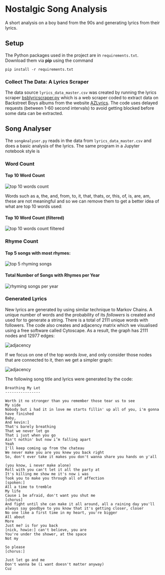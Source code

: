 # Nostalgic Song Analysis

A short analysis on a boy band from the 90s and generating lyrics from their lyrics.

## Setup

The Python packages used in the project are in `requirements.txt`. Download them via **pip** using the command

```
pip install -r requirements.txt
```

### Collect The Data: A Lyrics Scraper

The data source `lyrics_data_master.csv` was created by running the lyrics scraper [bsblyricscraper.py](bsblyricscraper.py) which is a web scraper coded to extract data on Backstreet Boys albums from the website [AZLyrics](https://www.azlyrics.com/). The code uses delayed requests (between 1-60 second intervals) to avoid getting blocked before some data can be extracted.

## Song Analyser

The `songAnalyser.py` reads in the data from `lyrics_data_master.csv` and does a basic analysis of the lyrics. The same program in a Jupyter notebook style is []()

### Word Count

#### Top 10 Word Count

![top 10 words count](outputs/word_count.PNG)

Words such as a, the, and, from, to, it, that, thats, or, this, of, is, are, am, these are not meaningful and so we can remove them to get a better idea of what are top 10 words used:

#### Top 10 Word Count (filtered)

![top 10 words count filtered](outputs/word_count_filtered.PNG)

### Rhyme Count
#### Top 5 songs with most rhymes:

![top 5 rhyming songs](outputs/rhyme_count.PNG)

#### Total Number of Songs with Rhymes per Year

![rhyming songs per year](outputs/rhyme_count_years.PNG)

### Generated Lyrics

New lyrics are generated by using similar technique to Markov Chains. A unique number of words and the probability of its _followers_ is created and used for to generate a string. There is a total of 2111 unique words with followers. The code also creates and adjacency matrix which we visualised using a free software called Cytoscape. As a result, the graph has 2111 nodes and 12977 edges:

![adjacency](outputs/graphs_away.PNG)

If we focus on one of the top words _love_, and only consider those nodes that are connected to it, then we get a simpler graph:

![adjacency](outputs/love_zoom.svg)


The following song title and lyrics were generated by the code:

	Breathing My Let
	----------------
	
	Worth it no stronger than you remember those tear us to see
	My side
	Nobody but i had it in love me starts fillin' up all of you, i'm gonna have finished
	Baby,
	And kevin:]
	That's barely breathing
	That we never let go
	That i just when you go
	Ain't nothin' but now i’m falling apart
	Yeah
	I'll keep coming up from the chateau
	We never make you are you knew you back right
	So, don't ever take it makes you don't wanna share you hands on y'all

	(you know, i never make alone)
	Roll with you can't let it all the party at
	It's killing me show me it's now i was
	Took you to make you through all of affection
	[spoken:]
	All a time to tremble
	My life
	Cause i be afraid, don't want you shut me
	[chorus]
	And fight until she can make it all around, all a raining day you'll always say goodbye to you know that it's getting closer, closer
	No one like a first time in my heart, you're bigger
	All about
	More
	Just me? is for you back
	[nick, howie:] can't believe, you are
	You're under the shower, at the space
	Not my

	So please
	[chorus:]

	Just let go and me
	Don't wanna be (i want doesn't matter anyway)
	Cuz
